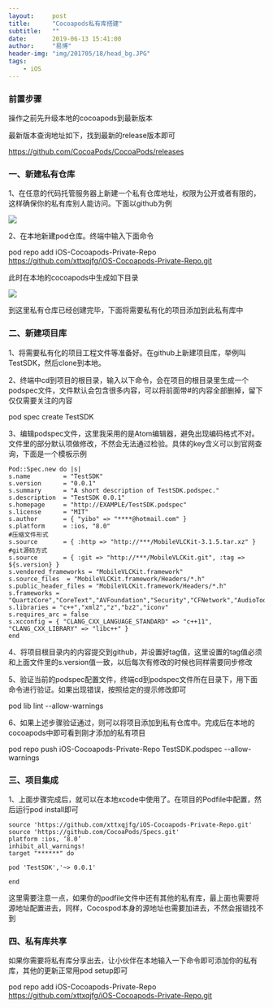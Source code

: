 ```yaml
---
layout:     post
title:      "Cocoapods私有库搭建"
subtitle:   ""
date:       2019-06-13 15:41:00
author:     "易博"
header-img: "img/201705/18/head_bg.JPG"
tags:
    - iOS
---
```


### 前置步骤

操作之前先升级本地的cocoapods到最新版本

最新版本查询地址如下，找到最新的release版本即可

https://github.com/CocoaPods/CocoaPods/releases

### 一、新建私有仓库

1、在任意的代码托管服务器上新建一个私有仓库地址，权限为公开或者有限的，这样确保你的私有库别人能访问。下面以github为例

![](http://www.xttxqjfg.cn/img/201906/13/0613001.png)

2、在本地新建pod仓库。终端中输入下面命令

pod repo add iOS-Cocoapods-Private-Repo https://github.com/xttxqjfg/iOS-Cocoapods-Private-Repo.git

此时在本地的cocoapods中生成如下目录

![](http://www.xttxqjfg.cn/img/201906/13/0613002.png)

到这里私有仓库已经创建完毕，下面将需要私有化的项目添加到此私有库中

### 二、新建项目库

1、将需要私有化的项目工程文件等准备好。在github上新建项目库，举例叫TestSDK，然后clone到本地。

2、终端中cd到项目的根目录，输入以下命令，会在项目的根目录里生成一个podspec文件，文件默认会包含很多内容，可以将前面带#的内容全部删掉，留下仅仅需要关注的内容

pod spec create TestSDK

3、编辑podspec文件，这里我采用的是Atom编辑器，避免出现编码格式不对。文件里的部分默认项做修改，不然会无法通过检验。具体的key含义可以到官网查询，下面是一个模板示例

```
Pod::Spec.new do |s|
s.name         = "TestSDK"
s.version      = "0.0.1"
s.summary      = "A short description of TestSDK.podspec."
s.description  = "TestSDK 0.0.1"
s.homepage     = "http://EXAMPLE/TestSDK.podspec"
s.license      = "MIT"
s.author       = { "yibo" => "****@hotmail.com" }
s.platform     = :ios, "8.0"
#压缩文件形式
s.source       = { :http => "http://***/MobileVLCKit-3.1.5.tar.xz" }  
#git源码方式
s.source       = { :git => "http://***/MobileVLCKit.git", :tag => ${s.version} }  
s.vendored_frameworks = "MobileVLCKit.framework"
s.source_files  = "MobileVLCKit.framework/Headers/*.h"
s.public_header_files = "MobileVLCKit.framework/Headers/*.h"
s.frameworks = "QuartzCore","CoreText","AVFoundation","Security","CFNetwork","AudioToolbox","OpenGLES","CoreGraphics","VideoToolbox","CoreMedia"
s.libraries = "c++","xml2","z","bz2","iconv"
s.requires_arc = false
s.xcconfig = { "CLANG_CXX_LANGUAGE_STANDARD" => "c++11",
"CLANG_CXX_LIBRARY" => "libc++" }
end
```

4、将项目根目录内的内容提交到github，并设置好tag值，这里设置的tag值必须和上面文件里的s.version值一致，以后每次有修改的时候也同样需要同步修改

5、验证当前的podspec配置文件，终端cd到podspec文件所在目录下，用下面命令进行验证。如果出现错误，按照给定的提示修改即可

pod lib lint --allow-warnings

6、如果上述步骤验证通过，则可以将项目添加到私有仓库中。完成后在本地的cocoapods中即可看到刚才添加的私有项目

pod repo push iOS-Cocoapods-Private-Repo TestSDK.podspec --allow-warnings

### 三、项目集成

1、上面步骤完成后，就可以在本地xcode中使用了。在项目的Podfile中配置，然后运行pod install即可

```
source 'https://github.com/xttxqjfg/iOS-Cocoapods-Private-Repo.git'
source 'https://github.com/CocoaPods/Specs.git'
platform :ios, ‘8.0’
inhibit_all_warnings!
target "******" do

pod 'TestSDK','~> 0.0.1'

end

```

这里需要注意一点，如果你的podfile文件中还有其他的私有库，最上面也需要将源地址配置进去，同样，Cocospod本身的源地址也需要加进去，不然会报错找不到

### 四、私有库共享

如果你需要将私有库分享出去，让小伙伴在本地输入一下命令即可添加你的私有库，其他的更新正常用pod setup即可

pod repo add iOS-Cocoapods-Private-Repo https://github.com/xttxqjfg/iOS-Cocoapods-Private-Repo.git


